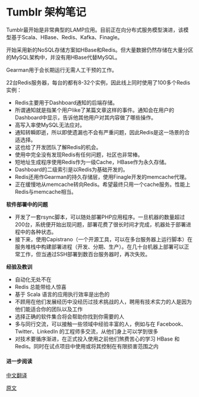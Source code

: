 # Tumblr 架构笔记

Tumblr最开始是非常典型的LAMP应用。目前正在向分布式服务模型演进，该模型基于Scala、HBase、Redis、Kafka、Finagle。

开始采用新的NoSQL存储方案如HBase和Redis。但大量数据仍然存储在大量分区的MySQL架构中，并没有用HBase代替MySQL。

Gearman用于会长期运行无需人工干预的工作。

22台Redis服务器，每台的都有8-32个实例，因此线上同时使用了100多个Redis实例：

- Redis主要用于Dashboard通知的后端存储。
- 所谓通知就是指某个用户like了某篇文章这样的事件。通知会在用户的Dashboard中显示，告诉他其他用户对其内容做了哪些操作。
- 高写入率使MySQL无法应对。
- 通知转瞬即逝，所以即使遗漏也不会有严重问题，因此Redis是这一场景的合适选择。
- 这也给了开发团队了解Redis的机会。
- 使用中完全没有发现Redis有任何问题，社区也非常棒。
- 短地址生成程序使用Redis作为一级Cache，HBase作为永久存储。
- Dashboard的二级索引是以Redis为基础开发的。
- Redis还用作Gearman的持久存储层，使用Finagle开发的memcache代理。
- 正在缓慢地从memcache转向Redis。希望最终只用一个cache服务。性能上Redis与memcache相当。

**软件部署中的问题**

- 开发了一套rsync脚本，可以随处部署PHP应用程序。一旦机器的数量超过200台，系统便开始出现问题，部署花费了很长时间才完成，机器处于部署进程中的各种状态。
- 接下来，使用Capistrano（一个开源工具，可以在多台服务器上运行脚本）在服务堆栈中构建部署进程（开发、分期、生产）。在几十台机器上部署可以正常工作，但当通过SSH部署到数百台服务器时，再次失败。

**经验及教训**

- 自动化无处不在
- Redis 总能带给人惊喜
- 基于 Scala 语言的应用执行效率是出色的
- 不顾用在他们发展经历中没经历过技术挑战的人，聘用有技术实力的人是因为他们能适合你的团队以及工作
- 选择正确的软件集合将会帮助你找到你需要的人
- 多与同行交流，可以接触一些领域中经验丰富的人，例如与在 Facebook、Twitter、LinkedIn 的工程师多交流，从他们身上可以学到很多
- 对技术要循序渐进，在正式投入使用之前他们煞费苦心的学习 HBase 和 Redis。同时在试点项目中使用或将其控制在有限损害范围之内

#### 进一步阅读

[中文翻译](http://www.oschina.net/translate/the-tumblr-architecture-yahoo-bought-for-a-cool-billion-doll)

[原文](http://highscalability.com/blog/2013/5/20/the-tumblr-architecture-yahoo-bought-for-a-cool-billion-doll.html)